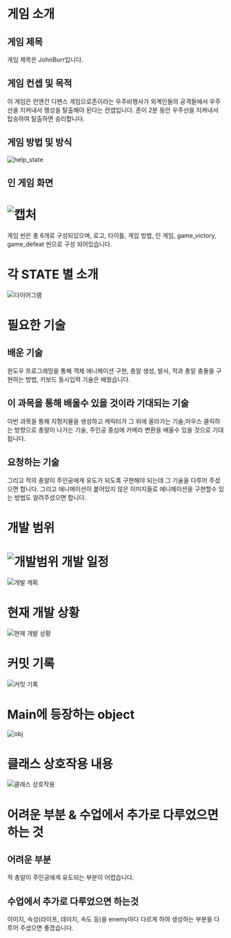 게임 소개 
==============================
## 게임 제목
게임 제목은 JohnBurr입니다.
## 게임 컨셉 및 목적
이 게임은 런앤건 디펜스 게임으로존이라는 우주비행사가 외계인들의 공격들에서 우주선을 지켜내서 행성을 탈출해야 된다는 컨셉입니다.
존이 2분 동안 우주선을 지켜내서 탑승하여 탈출하면 승리합니다.

## 게임 방법 및 방식
![help_state](https://user-images.githubusercontent.com/71173523/101070077-3568bb00-35de-11eb-9286-5ceb94ac8bb9.png)


## 인 게임 화면
![캡처](https://user-images.githubusercontent.com/71173523/101070173-54ffe380-35de-11eb-9396-c1e3d1faf267.PNG)
========================================
게임 씬은 총 6개로 구성되있으며, 로고, 타이틀, 게임 방법, 인 게임, game_victory, game_defeat  씬으로 구성 되어있습니다.

 
각 STATE 별 소개
==============================================
![다이어그램](https://user-images.githubusercontent.com/71173523/95606498-61136d00-0a95-11eb-9d59-4784347a9b7c.PNG)

필요한 기술
==================================================
## 배운 기술
윈도우 프로그래밍을 통해 객체 애니메이션 구현, 총알 생성, 발사, 적과 총알 충돌을 구현하는 방법, 키보드 동시입력 기술은 배웠습니다.
## 이 과목을 통해 배울수 있을 것이라 기대되는 기술
이번 과목을 통해 지형지물을 생성하고 캐릭터가 그 위에 올라가는 기술,마우스 클릭하는 방향으로
총알이 나가는 기술, 주인공 중심에 카메라 변환을 배울수 있을 것으로 기대됩니다. 
## 요청하는 기술
그리고 적의 총알이 주인공에게 유도가 되도록 구현해야 되는데 그 기술을 다루어 주셨으면 합니다. 그리고 애니메이션이 붙어있지
않은 이미지들로 에니메이션을 구현할수 있는 방법도 알려주셨으면 합니다.

개발 범위
==================================================
![개발범위](https://user-images.githubusercontent.com/71173523/95606510-640e5d80-0a95-11eb-92fd-86fe531a74b1.PNG)
개발 일정
==================================================
![개발 계획](https://user-images.githubusercontent.com/71173523/95606513-653f8a80-0a95-11eb-90d3-d60e50c4e33f.PNG)

현재 개발 상황
==================================================
![현재 개발 상황](https://user-images.githubusercontent.com/71173523/99969082-54e13600-2ddd-11eb-8481-337cfe0c521a.PNG)

커밋 기록
=====================================================
![커밋 기록](https://user-images.githubusercontent.com/71173523/99969149-6aeef680-2ddd-11eb-8b0c-a923cf1ecf1b.PNG)

Main에 등장하는 object
=======================================================
![obj](https://user-images.githubusercontent.com/71173523/99969184-77734f00-2ddd-11eb-8884-ca60cda94f63.PNG)

클래스 상호작용 내용
=========================================================
![클래스 상호작용](https://user-images.githubusercontent.com/71173523/99969231-86f29800-2ddd-11eb-8a2a-3aa4069cae79.PNG)

어려운 부분 & 수업에서 추가로 다루었으면 하는 것
==================================================
## 어려운 부분
적 총알이 주인공에게 유도되는 부분이 어렵습니다.

## 수업에서 추가로 다루었으면 하는것
이미지, 속성(라이프, 데미지, 속도 등)을 enemy마다 다르게 하여 생성하는 부분을 다루어 주셨으면 좋겠습니다.  
